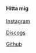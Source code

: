 #### Hitta mig

[Instagram](https://www.instagram.com/giztorp/ "Instagram")

[Discogs](https://www.discogs.com/en/user/giztorp/collection "Discogs")

[Github](https://github.com/hadgutt "Github")
